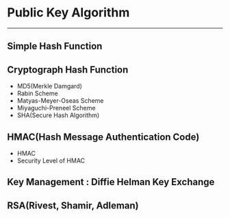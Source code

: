 # Public Key Algorithm
---
## Simple Hash Function

## Cryptograph Hash Function
- MD5(Merkle Damgard)
- Rabin Scheme
- Matyas-Meyer-Oseas Scheme
- Miyaguchi-Preneel Scheme
- SHA(Secure Hash Algorithm)

## HMAC(Hash Message Authentication Code)
- HMAC
- Security Level of HMAC

## Key Management : Diffie Helman Key Exchange

## RSA(Rivest, Shamir, Adleman)
